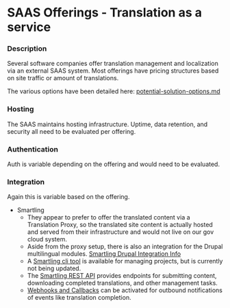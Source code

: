 
# SAAS Offerings - Translation as a service


### Description

Several software companies offer translation management and localization via an external SAAS system. Most offerings have pricing structures based on site traffic or amount of translations.

The various options have been detailed here: [potential-solution-options.md](https://github.com/department-of-veterans-affairs/va.gov-team-sensitive/blob/c385e12bf837ace1baef21d974fc75968a710f7a/teams/vsa/teams/content-localization-translation/potential-solution-options.md)

### Hosting

The SAAS maintains hosting infrastructure. Uptime, data retention, and security all need to be evaluated per offering.

### Authentication

Auth is variable depending on the offering and would need to be evaluated.

### Integration

Again this is variable based on the offering.

* Smartling
  * They appear to prefer to offer the translated content via a Translation Proxy, so the translated site content is actually hosted and served from their infrastructure and would not live on our gov cloud system.
  * Aside from the proxy setup, there is also an integration for the Drupal multilingual modules. [Smartling Drupal Integration Info](https://www.smartling.com/software/integrations/drupal/)
  * A [Smartling cli tool](https://github.com/Smartling/smartling-cli) is available for managing projects, but is currently not being updated.
  * The [Smartling REST API](https://github.com/Smartling/smartling-cli) provides endpoints for submitting content, downloading completed translations, and other management tasks.
  * [Webhooks and Callbacks](https://help.smartling.com/hc/en-us/articles/1260805504109) can be activated for outbound notifications of events like translation completion.
